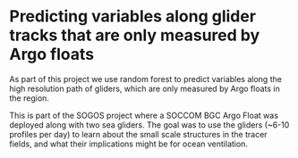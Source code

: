 # Predicting variables along glider tracks that are only measured by Argo floats

As part of this project we use random forest to predict variables along the high resolution path of gliders, which are only measured by Argo floats in the region. 

This is part of the SOGOS project where a SOCCOM BGC Argo Float was deployed along with two sea gliders. The goal was to use the gliders (~6-10 profiles per day) to learn about the small scale structures in the tracer fields, and what their implications might be for ocean ventilation. 
